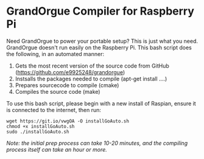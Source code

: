 GrandOrgue Compiler for Raspberry Pi
==============

Need GrandOrgue to power your portable setup? This is just what you need. GrandOrgue doesn't run easily on the Raspberry Pi. This bash script does the following, in an automated manner:

1. Gets the most recent version of the source code from GitHub (https://github.com/e9925248/grandorgue)
2. Instsalls the packages needed to compile (apt-get install ....)
3. Prepares sourcecode to compile (cmake)
4. Compiles the source code (make)

To use this bash script, please begin with a new install of Raspian, ensure it is connected to the internet, then run:

    wget https://git.io/vwgOA -O installGoAuto.sh
    chmod +x installGoAuto.sh
    sudo ./installGoAuto.sh

_Note: the initial prep process can take 10-20 minutes, and the compiling process itself can take an hour or more._
